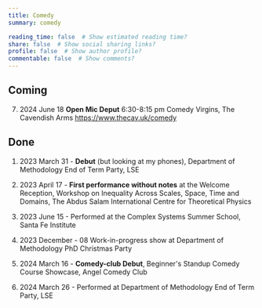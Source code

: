 ```yaml
---
title: Comedy
summary: comedy

reading_time: false  # Show estimated reading time?
share: false  # Show social sharing links?
profile: false  # Show author profile?
commentable: false  # Show comments?
---
```


## Coming 

7. 2024 June 18 **Open Mic Deput** 6:30-8:15 pm Comedy Virgins, The Cavendish Arms https://www.thecav.uk/comedy


## Done

1. 2023 March 31 - **Debut** (but looking at my phones), Department of Methodology End of Term Party, LSE

2. 2023 April 17 -  **First performance without notes** at the Welcome Reception, Workshop on Inequality Across Scales, Space, Time and Domains, The Abdus Salam International Centre for Theoretical Physics

3. 2023 June 15 - Performed at the Complex Systems Summer School, Santa Fe Institute

4. 2023 December - 08 Work-in-progress show at Department of Methodology PhD Christmas Party

5. 2024 March 16 - **Comedy-club Debut**, Beginner's Standup Comedy Course Showcase, Angel Comedy Club

6. 2024 March 26 - Performed at Department of Methodology End of Term Party, LSE
